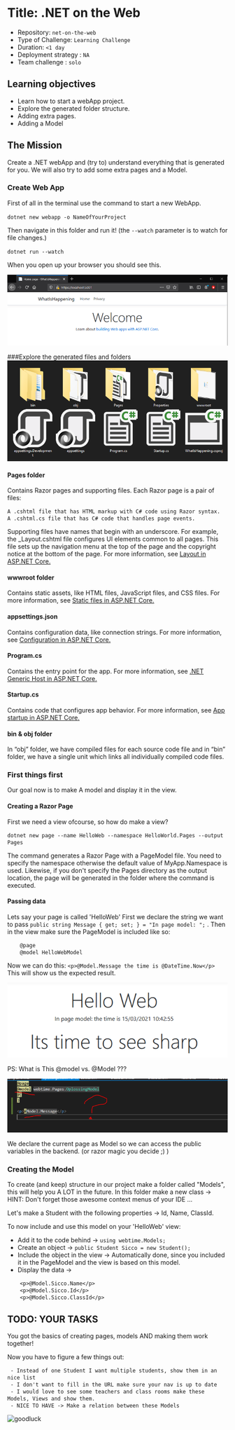# Title: .NET on the Web

- Repository: `net-on-the-web`
- Type of Challenge: `Learning Challenge`
- Duration: `<1 day`
- Deployment strategy : `NA`
- Team challenge : `solo`

## Learning objectives
- Learn how to start a webApp project.
- Explore the generated folder structure.
- Adding extra pages.
- Adding a Model

## The Mission
Create a .NET webApp and (try to) understand everything that is generated for you.
We will also try to add some extra pages and a Model.


### Create Web App

First of all in the terminal use the command to start a new WebApp.

``dotnet new webapp -o NameOfYourProject`` 

Then navigate in this folder and run it! (the ``--watch`` parameter is to watch for file changes.)

``dotnet run --watch``

When you open up your browser you should see this.

![hello Web](helloWeb.PNG)


###Explore the generated files and folders
![folders](folderStructure.PNG)

#### Pages folder

Contains Razor pages and supporting files. Each Razor page is a pair of files:

    A .cshtml file that has HTML markup with C# code using Razor syntax.
    A .cshtml.cs file that has C# code that handles page events.

Supporting files have names that begin with an underscore. For example, the _Layout.cshtml file configures UI elements common to all pages. This file sets up the navigation menu at the top of the page and the copyright notice at the bottom of the page. For more information, see [Layout in ASP.NET Core.](https://docs.microsoft.com/en-us/aspnet/core/mvc/views/layout?view=aspnetcore-5.0)

#### wwwroot folder

Contains static assets, like HTML files, JavaScript files, and CSS files. For more information, see [Static files in ASP.NET Core.](https://docs.microsoft.com/en-us/aspnet/core/fundamentals/static-files?view=aspnetcore-5.0)

#### appsettings.json

Contains configuration data, like connection strings. For more information, see [Configuration in ASP.NET Core.](https://docs.microsoft.com/en-us/aspnet/core/fundamentals/configuration/?view=aspnetcore-5.0)

#### Program.cs

Contains the entry point for the app. For more information, see [.NET Generic Host in ASP.NET Core.](https://docs.microsoft.com/en-us/aspnet/core/fundamentals/host/generic-host?view=aspnetcore-5.0)

#### Startup.cs

Contains code that configures app behavior. For more information, see [App startup in ASP.NET Core.](https://docs.microsoft.com/en-us/aspnet/core/fundamentals/startup?view=aspnetcore-5.0)

#### bin & obj folder

In “obj” folder, we have compiled files for each source code file and in “bin” folder, we have a single unit which links all individually compiled code files.


### First things first

Our goal now is to make A model and display it in the view.

#### Creating a Razor Page
First we need a view ofcourse, so how do make a view?

    dotnet new page --name HelloWeb --namespace HelloWorld.Pages --output Pages

The command generates a Razor Page with a PageModel file. You need to specify the namespace otherwise the default value of MyApp.Namespace is used. Likewise, if you don't specify the Pages directory as the output location, the page will be generated in the folder where the command is executed.

#### Passing data

Lets say your page is called 'HelloWeb' First we declare the string we want to pass ````public string Message { get; set; } = "In page model: ";```` . Then in the view make sure the PageModel is included like so: 
````
    @page
    @model HelloWebModel

````
Now we can do this:  ``<p>@Model.Message the time is @DateTime.Now</p>`` This will show us the expected result.

![result.png](result.png)

PS: What is This @model vs. @Model ???

![modelvModel](MODEL%20UITLEG.PNG)

We declare the current page as Model so we can access the public variables in the backend. (or razor magic you decide ;) )

### Creating the Model

To create (and keep) structure in our project make a folder called "Models", this will help you A LOT in the future. In this folder make a new class -> HINT: Don't forget those awesome context menus of your IDE ...

Let's make a Student with the following properties -> Id, Name, ClassId.

To now include and use this model on your 'HelloWeb' view: 
 - Add it to the code behind -> ``using webtime.Models;``
 - Create an object -> ``public Student Sicco = new Student();``
 - Include the object in the view -> Automatically done, since you included it in the PageModel and the view is based on this model.
 - Display the data -> 
````
    <p>@Model.Sicco.Name</p>
    <p>@Model.Sicco.Id</p>
    <p>@Model.Sicco.ClassId</p>
````
 
 
## TODO: YOUR TASKS
You got the basics of creating pages, models AND making them work together!

Now you have to figure a few things out:

     - Instead of one Student I want multiple students, show them in an nice list
     - I don't want to fill in the URL make sure your nav is up to date
     - I would love to see some teachers and class rooms make these Models, Views and show them.
     - NICE TO HAVE -> Make a relation between these Models

![goodluck](https://media.tenor.com/images/1108aca9721cefa7a2ad8f32fdf50378/tenor.gif)
